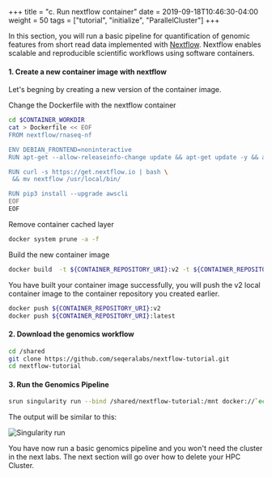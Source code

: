 +++
title = "c. Run nextflow container"
date = 2019-09-18T10:46:30-04:00
weight = 50
tags = ["tutorial", "initialize", "ParallelCluster"]
+++

In this section, you will run a basic pipeline for quantification of genomic features from short read data implemented with [Nextflow](https://www.nextflow.io/).
Nextflow enables scalable and reproducible scientific workflows using software containers.

#### 1. Create a new container image with nextflow

Let's begning by creating a new version of the container image.

Change the Dockerfile with the nextflow container

```bash
cd $CONTAINER_WORKDIR
cat > Dockerfile << EOF
FROM nextflow/rnaseq-nf

ENV DEBIAN_FRONTEND=noninteractive
RUN apt-get --allow-releaseinfo-change update && apt-get update -y && apt-get install -y git python3-pip curl jq

RUN curl -s https://get.nextflow.io | bash \
 && mv nextflow /usr/local/bin/

RUN pip3 install --upgrade awscli
EOF
EOF
```

Remove container cached layer

```bash
docker system prune -a -f
```

Build the new container image

```bash
docker build  -t ${CONTAINER_REPOSITORY_URI}:v2 -t ${CONTAINER_REPOSITORY_URI}:latest .
```


You have built your container image successfully, you will push the v2 local container image to the container repository you created earlier.

```bash
docker push ${CONTAINER_REPOSITORY_URI}:v2
docker push ${CONTAINER_REPOSITORY_URI}:latest
```

#### 2. Download the genomics workflow

```bash
cd /shared
git clone https://github.com/seqeralabs/nextflow-tutorial.git
cd nextflow-tutorial
```


#### 3. Run the Genomics Pipeline

```bash
srun singularity run --bind /shared/nextflow-tutorial:/mnt docker://`echo ${CONTAINER_REPOSITORY_URI}`:v2 nextflow run /mnt/script7.nf --reads '/mnt/data/ggal/*_{1,2}.fq' --outdir=/mnt
```

The output will be similar to this:

![Singularity run](/images/container-pc/singularity_nextflow.png)


You have now run a basic genomics pipeline and you won't need the cluster in the next labs.
The next section will go over how to delete your HPC Cluster.


<!-- ```bash
cat > Dockerfile << EOF
FROM nextflow/rnaseq-nf

ENV DEBIAN_FRONTEND=noninteractive
RUN apt-get --allow-releaseinfo-change update && apt-get update -y && apt-get install -y git python3-pip curl jq

RUN curl -s https://get.nextflow.io | bash \
 && mv nextflow /usr/local/bin/

RUN pip3 install --upgrade awscli
EOF
```


```bash
cat > Dockerfile << EOF
FROM public.ecr.aws/amazoncorretto/amazoncorretto:8

RUN yum install -y python3

RUN curl -O https://repo.anaconda.com/miniconda/Miniconda2-4.7.12-Linux-x86_64.sh

RUN bash ./Miniconda2-4.7.12-Linux-x86_64.sh -b -p /opt/conda
RUN ln -s /opt/conda/etc/profile.d/conda.sh /etc/profile.d/conda.sh &&     echo ". /opt/conda/etc/profile.d/conda.sh" >> ~/.bashrc
RUN curl -O https://raw.githubusercontent.com/nextflow-io/rnaseq-nf/master/conda.yml && source ~/.bashrc && conda env update -n root -f conda.yml
EOF
``` -->
